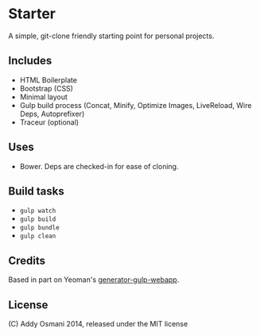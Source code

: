 Starter
==========

A simple, git-clone friendly starting point for personal projects.

## Includes

* HTML Boilerplate
* Bootstrap (CSS)
* Minimal layout
* Gulp build process (Concat, Minify, Optimize Images, LiveReload, Wire Deps, Autoprefixer)
* Traceur (optional)

## Uses

* Bower. Deps are checked-in for ease of cloning.

## Build tasks

* `gulp watch`
* `gulp build`
* `gulp bundle`
* `gulp clean`

## Credits

Based in part on Yeoman's [generator-gulp-webapp](https://github.com/yeoman/generator-gulp-webapp).

## License

(C) Addy Osmani 2014, released under the MIT license
